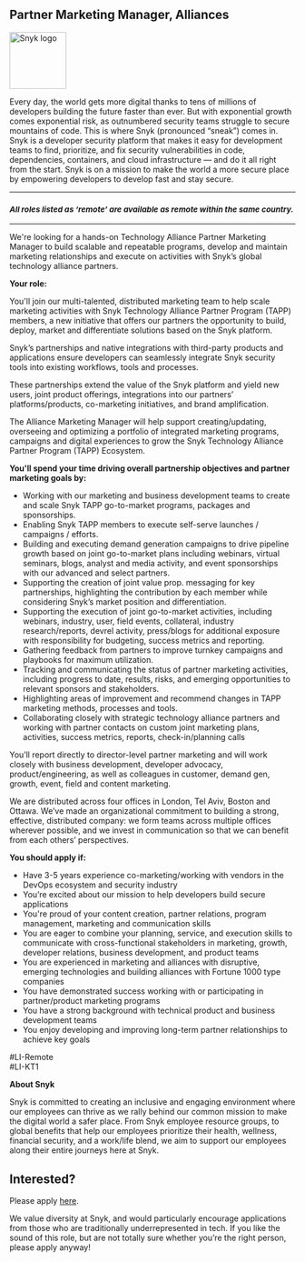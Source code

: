 Partner Marketing Manager, Alliances
---

<img src="https://res.cloudinary.com/snyk/image/upload/v1537345894/press-kit/brand/logo-black.png" width="100" alt="Snyk logo" />

<div class="content-intro"><p><span style="font-weight: 400;">Every day, the world gets more digital thanks to tens of millions of developers building the future faster than ever. But with exponential growth comes exponential risk, as outnumbered security teams struggle to secure mountains of code. This is where Snyk (pronounced “sneak”) comes in. Snyk is a developer security platform that makes it easy for development teams to find, prioritize, and fix security vulnerabilities in code, dependencies, containers, and cloud infrastructure — and do it all right from the start. Snyk is on a mission to make the world a more secure place by empowering developers to develop fast and stay secure.</span></p></div><hr>
<h3><em><strong><sub>All roles listed as ‘remote’ are available as remote within the same country.</sub></strong></em></h3>
<hr>
<p><span style="font-weight: 400;">We're looking for a hands-on Technology Alliance Partner Marketing Manager to build scalable and repeatable programs, develop and maintain marketing relationships and execute on activities with Snyk’s global technology alliance partners.&nbsp;</span></p>
<p><strong>Your role:</strong></p>
<p><span style="font-weight: 400;">You'll join our multi-talented, distributed marketing team to help scale marketing activities with Snyk Technology Alliance Partner Program (TAPP) members, a new initiative that offers our partners the opportunity to build, deploy, market and differentiate solutions based on the Snyk platform.&nbsp;</span></p>
<p><span style="font-weight: 400;">Snyk’s partnerships and native integrations with third-party products and applications ensure developers can seamlessly integrate Snyk security tools into existing workflows, tools and processes.</span></p>
<p><span style="font-weight: 400;">These partnerships extend the value of the Snyk platform and yield new users, joint product offerings, integrations into our partners’ platforms/products, co-marketing initiatives, and brand amplification.&nbsp;&nbsp;&nbsp;</span></p>
<p><span style="font-weight: 400;">The Alliance Marketing Manager will help support creating/updating, overseeing and optimizing a portfolio of integrated marketing programs, campaigns and digital experiences to grow the Snyk Technology Alliance Partner Program (TAPP) Ecosystem.</span></p>
<p><strong>You'll spend your time driving overall partnership objectives and partner marketing goals by:</strong></p>
<ul>
<li style="font-weight: 400;"><span style="font-weight: 400;">Working with our marketing and business development teams to create and scale Snyk TAPP go-to-market programs, packages and sponsorships.</span></li>
<li style="font-weight: 400;"><span style="font-weight: 400;">Enabling Snyk TAPP members to execute self-serve launches / campaigns / efforts.</span></li>
<li style="font-weight: 400;"><span style="font-weight: 400;">Building and executing demand generation campaigns to drive pipeline growth based on joint go-to-market plans including webinars, virtual seminars, blogs, analyst and media activity, and event sponsorships with our advanced and select partners.</span></li>
<li style="font-weight: 400;"><span style="font-weight: 400;">Supporting the creation of joint value prop. messaging for key partnerships, highlighting the contribution by each member while considering Snyk’s market position and differentiation.</span></li>
<li style="font-weight: 400;"><span style="font-weight: 400;">Supporting the execution of joint go-to-market activities, including webinars, industry, user, field events, collateral, industry research/reports, devrel activity, press/blogs for additional exposure with responsibility for budgeting, success metrics and reporting.&nbsp;</span></li>
<li style="font-weight: 400;"><span style="font-weight: 400;">Gathering feedback from partners to improve turnkey campaigns and playbooks for maximum utilization.</span></li>
<li style="font-weight: 400;"><span style="font-weight: 400;">Tracking and communicating the status of partner marketing activities, including progress to date, results, risks, and emerging opportunities to relevant sponsors and stakeholders.</span></li>
<li style="font-weight: 400;"><span style="font-weight: 400;">Highlighting areas of improvement and recommend changes in TAPP marketing methods, processes and tools.</span></li>
<li style="font-weight: 400;"><span style="font-weight: 400;">Collaborating closely with strategic technology alliance partners and working with partner contacts on custom joint marketing plans, activities, success metrics, reports, check-in/planning calls&nbsp;&nbsp;&nbsp;</span></li>
</ul>
<p><span style="font-weight: 400;">You’ll report directly to director-level partner marketing and will work closely with business development, developer advocacy, product/engineering, as well as colleagues in customer, demand gen, growth, event, field and content marketing.</span></p>
<p><span style="font-weight: 400;">We are distributed across four offices in London, Tel Aviv, Boston and Ottawa. We’ve made an organizational commitment to building a strong, effective, distributed company: we form teams across multiple offices wherever possible, and we invest in communication so that we can benefit from each others’ perspectives.&nbsp;</span></p>
<p><strong>You should apply if:</strong></p>
<ul>
<li style="font-weight: 400;"><span style="font-weight: 400;">Have 3-5 years experience co-marketing/working with vendors in the DevOps ecosystem and security industry&nbsp;</span></li>
<li style="font-weight: 400;"><span style="font-weight: 400;">You’re excited about our mission to help developers build secure applications&nbsp;&nbsp;</span></li>
<li style="font-weight: 400;"><span style="font-weight: 400;">You're proud of your content creation, partner relations, program management, marketing and communication skills</span></li>
<li style="font-weight: 400;"><span style="font-weight: 400;">You are eager to combine your planning, service, and execution skills to communicate with cross-functional stakeholders in marketing, growth, developer relations, business development, and product teams</span></li>
<li style="font-weight: 400;"><span style="font-weight: 400;">You are experienced in marketing and alliances with disruptive, emerging technologies and building alliances with Fortune 1000 type companies</span></li>
<li style="font-weight: 400;"><span style="font-weight: 400;">You have demonstrated success working with or participating in partner/product marketing programs&nbsp;</span></li>
<li style="font-weight: 400;"><span style="font-weight: 400;">You have a strong background with technical product and business development teams</span></li>
<li style="font-weight: 400;"><span style="font-weight: 400;">You enjoy developing and improving long-term partner relationships to achieve key goals</span></li>
</ul>
<p><span style="font-weight: 400;">#LI-Remote<br>#LI-KT1</span></p><div class="content-conclusion"><p><strong>About Snyk</strong></p>
<p><strong><span style="font-weight: 400;">Snyk is committed to creating an inclusive and engaging environment where our employees can thrive as we rally behind our common mission to make the digital world a safer place. From Snyk employee resource groups, to global benefits that help our employees prioritize their health, wellness, financial security, and a work/life blend, we aim to support our employees along their entire journeys here at Snyk. </span></strong></p></div>

Interested?
---

Please apply [here](https://boards.greenhouse.io/snyk/jobs/6389735002#app).

We value diversity at Snyk, and would particularly encourage applications from those who are traditionally underrepresented in tech.
If you like the sound of this role, but are not totally sure whether you’re the right person, please apply anyway!
